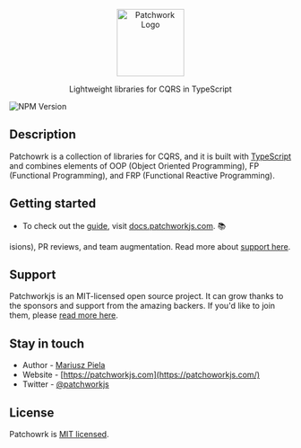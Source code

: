 <p align="center">
  <a href="http://patchworkjs.com/" target="blank"><img src="https://patchworkjs.com/img/logo-small.svg" width="120" alt="Patchwork Logo" /></a>
</p>


  <p align="center"> Lightweight libraries for CQRS in TypeScript</p>
<img src="https://img.shields.io/github/downloads/patchworkjs/patchwork/total?logo=github" alt="NPM Version" />

## Description

Patchowrk is a collection of libraries for CQRS, and it is built with  <a href="http://www.typescriptlang.org" target="_blank">TypeScript</a>  and combines elements of OOP (Object Oriented Programming), FP (Functional Programming), and FRP (Functional Reactive Programming).



## Getting started

* To check out the [guide](https://docs.patchworkjs.com), visit [docs.patchworkjs.com](https://docs.patchworkjs.com). :books:

isions), PR reviews, and team augmentation. Read more about [support here](https://enterprise.nestjs.com).

## Support

Patchworkjs is an MIT-licensed open source project. It can grow thanks to the sponsors and support from the amazing backers. If you'd like to join them, please [read more here](https://docs.nestjs.com/support).


## Stay in touch

* Author - [Mariusz Piela](https://twitter.com/kammysliwiec)
* Website - [https://patchworkjs.com](https://patchoworkjs.com/)
* Twitter - [@patchworkjs](https://twitter.com/patchworkjs)

## License

Patchowrk is [MIT licensed](LICENSE).
